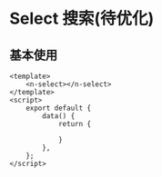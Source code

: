 # Select 搜索(待优化)

## 基本使用

```vue live
<template>
    <n-select></n-select>
</template>
<script>
    export default {
        data() {
            return {
               
            }
        },
    };
</script>
```